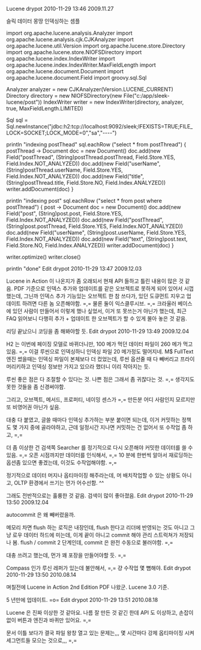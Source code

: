 Lucene
drypot 2010-11-29 13:46
2009.11.27

슬릭 데이터 몽땅 인덱싱하는 셈플

import org.apache.lucene.analysis.Analyzer
import org.apache.lucene.analysis.cjk.CJKAnalyzer
import org.apache.lucene.util.Version
import org.apache.lucene.store.Directory
import org.apache.lucene.store.NIOFSDirectory
import org.apache.lucene.index.IndexWriter
import org.apache.lucene.index.IndexWriter.MaxFieldLength
import org.apache.lucene.document.Document
import org.apache.lucene.document.Field
import groovy.sql.Sql

Analyzer analyzer = new CJKAnalyzer(Version.LUCENE_CURRENT)
Directory directory = new NIOFSDirectory(new File("c:/app/sleek-lucene/post"))
IndexWriter writer = new IndexWriter(directory, analyzer, true, MaxFieldLength.LIMITED)

Sql sql = Sql.newInstance("jdbc:h2:tcp://localhost:9092/sleek;IFEXISTS=TRUE;FILE_LOCK=SOCKET;LOCK_MODE=0","sa","----")

println "indexing postThead"
sql.eachRow ("select * from postThread") { postThread ->
	Document doc = new Document()
	doc.add(new Field("postThread", (String)postThread.postThread, Field.Store.YES, Field.Index.NOT_ANALYZED))
	doc.add(new Field("userName", (String)postThread.userName, Field.Store.YES, Field.Index.NOT_ANALYZED))
	doc.add(new Field("title", (String)postThread.title, Field.Store.NO, Field.Index.ANALYZED))
	writer.addDocument(doc)
}

println "indexing post"
sql.eachRow ("select * from post where postThread") { post ->
	Document doc = new Document()
	doc.add(new Field("post", (String)post.post, Field.Store.YES, Field.Index.NOT_ANALYZED))
	doc.add(new Field("postThread", (String)post.postThread, Field.Store.YES, Field.Index.NOT_ANALYZED))
	doc.add(new Field("userName", (String)post.userName, Field.Store.YES, Field.Index.NOT_ANALYZED))
	doc.add(new Field("text", (String)post.text, Field.Store.NO, Field.Index.ANALYZED))
	writer.addDocument(doc)
}

writer.optimize()
writer.close()

println "done"
Edit
drypot 2010-11-29 13:47
2009.12.03

Lucene in Action 이 나온지가 좀 오래되서 현재 API 들하고 틀린 내용이 많은 것 같음.
PDF 기준으로 인덱스 추가와 업데이트를 같은 오브젝트로 못하게 되어 있어서 시껍했는데,
그닌까 인덱스 추가 기능있는 오브젝트 한 참 쓰다가, 있던 도큐먼트 지우고 업데이트 하려면 다른 놈 오픈해야함. =,=
물론 둘이 익스클루시브. =,=
크라울러 베이스에 있던 사람이 만들어서 이렇게 했나 싶었서, 이거 또 못쓰는거 아닌가 했는데,
최근 FAQ 읽어보니 다행히 추가 + 업데이트 한 오브젝트가 할 수 있게 몰아 놓은 것 같음.

리딩 끝났으니 코딩을 좀 해봐야할 듯.
Edit
drypot 2010-11-29 13:49
2009.12.04

H2 는 이번에 페이징 모델로 바뀌더니만, 100 메가 먹던 데이터 파일이 260 메가 먹고 있음. =,=
이걸 루씬으로 인덱싱하니 인덱싱 파일 20 메가정도 떨어지네.
M$ FullText 엔진 썼을때는 인덱싱 파일이 본체보다 더 컸었는데,
루씬 옵션줄 때 다 빼버리고 프라이머리키하고 인덱싱 정보만 가지고 있으라 했더니 이리 작아지는 듯.

루씬 좋은 점은 다 조절할 수 있다는 것.
나쁜 점은 그래서 좀 귀찮다는 것. =,=
생각지도 못한 것들을 좀 신경써야함.

그리고, 오브젝트, 메서드, 프로퍼티, 네이밍 센스가 =,=
만든분 어디 사람인지 모르지만 또 비영어권 아닌가 싶음.

대충 다 붙였고,
글쓸 때마다 인덱싱 추가하는 부분 붙이면 되는데,
이거 커밋하는 정책도 몇 가지 중에 골라야하고,
근데 일정시간 지나면 커밋하는 건 없어서 또 수작업 좀 하고, =,=

더 좀 이상한 건 검색쪽 Searcher 를 정기적으로 다시 오픈해야 커밋한 데이터를 쓸 수 있음. =,=
오픈 시점까지만 데이터를 인식해서, =,=
10 분에 한번씩 알아서 재로딩하는 옵션좀 있으면 좋겠는데,
이것도 수작업해야함. =,=

정기적으로 데이터 머지나 옵티마이징 해주라는데,
머 배치작업할 수 있는 상황도 아니고,
OLTP 환경에서 쓰기는 먼가 어수선함. ^^

그래도 전반적으로는 훌륭한 것 같음.
검색이 많이 좋아졌음.
Edit
drypot 2010-11-29 13:50
2009.12.04

autocommit 은 왜 빼버렸을까.

메모리 차면 flush 하는 로직은 내장인데,
flush 한다고 리더에 반영되는 것도 아니고 그냥 로우 데이터 하드에 미는데,
이게 끝이 아니고 commit 해야 관리 스트럭쳐가 저장되나 봄.
flush / commit 2 단계인데,
commit 은 완전 수동으로 불러야함. =,=

대충 쓰려고 했는데, 먼가 꽤 포장을 만들어야할 듯. =,=

Compass 인가 루신 레퍼가 있는데 불안해서, =,=
걍 수작업 몇 뼘해야.
Edit
drypot 2010-11-29 13:50
2010.08.14

며칠전에 Lucene in Action 2nd Edition PDF 나왔군.
Lucene 3.0 기준.

5 년만에 업데이트. =o=
Edit
drypot 2010-11-29 13:51
2010.08.18

Lucene 은 진짜 이상한 것 같아요.
나름 잘 만든 것 같긴 한데 API 도 이상하고,
손잡이 없이 버튼과 엔진과 바퀴만 있어요. =,=

문서 이틀 보다가 결국 파일 왕창 열고 있는 문제는,,,
몇 시간마다 강제 옵티마이징 시켜 세그먼트들 모으는 것으로,,, =,=
